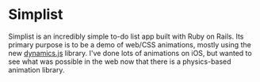 # Simplist

Simplist is an incredibly simple to-do list app built with Ruby on Rails. Its primary purpose is to be a demo of web/CSS animations, mostly using the new [dynamics.js](http://dynamicsjs.com/) library. I've done lots of animations on iOS, but wanted to see what was possible in the web now that there is a physics-based animation library.
